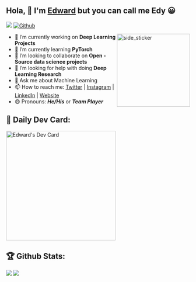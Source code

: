 ## Hola, 👋 I'm [Edward][Website] but you can call me Edy 😀
![](https://visitor-badge.laobi.icu/badge?page_id=edwardcodes.edwardcodes) [![Github](https://img.shields.io/github/followers/edwardcodes?label=Followers&logo=Github)](https://github.com/edwardcodes)

<img align="right" width=200px height=200px alt="side_sticker" src="https://media.giphy.com/media/TEnXkcsHrP4YedChhA/giphy.gif" />

- 🔭 I’m currently working on **Deep Learning Projects**
- 🌱 I’m currently learning **PyTorch**
- 👯 I’m looking to collaborate on **Open - Source data science projects**
- 🤔 I’m looking for help with doing **Deep Learning Research**
- 💬 Ask me about Machine Learning
- 📫 How to reach me: [Twitter] | [Instagram] | [LinkedIn] | [Website]
- 😄 Pronouns: ***He/His*** or ***Team Player***


## :newspaper: Daily Dev Card:

<a href="https://app.daily.dev/edwardcodes"><img src="https://api.daily.dev/devcards/db84b1d620694339ba70371c0def5b33.png?r=xv2" width="300" alt="Edward's Dev Card"/></a>

## :trophy: Github Stats:

<!--
![GitHub stats](https://readme-stats-cfgj2cxdy.vercel.app/api?username=CharalambosIoannou&count_private=true&show_icons=true&theme=tokyonight)
![Top Langs](https://readme-stats-cfgj2cxdy.vercel.app/api/top-langs/?username=CharalambosIoannou&hide=php&theme=tokyonight)
-->
<div>
<a href="https://github-readme-stats.vercel.app/api?username=edwardcodes&theme=tokyonight">
  <img  align="left" src="https://github-readme-stats.vercel.app/api?username=edwardcodes&count_private=true&show_icons=true&theme=tokyonight" />
</a>
<a href="https://github-readme-stats.vercel.app/api/top-langs/?username=edwardcodes&hide=php&theme=tokyonight">
  <img align="left" src="https://github-readme-stats.vercel.app/api/top-langs/?username=edwardcodes&hide=php&theme=tokyonight" />
</a>
</div>

[Website]: https://edwardcodes.github.io
[Twitter]: https://twitter.com/_edwardcodes
[Instagram]: https://instagram.com/edwardcodes
[LinkedIn]: https://linkedin.com/in/edwardcodes
